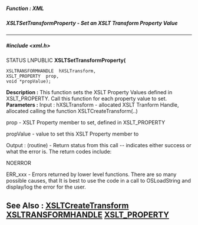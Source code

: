 ##### Function : XML
##### XSLTSetTransformProperty - Set an XSLT Transform Property Value
---
##### #include <xml.h>
STATUS LNPUBLIC **XSLTSetTransformProperty(**

	XSLTRANSFORMHANDLE  hXSLTransform,
	XSLT_PROPERTY  prop,
	void *propValue);
**Description :**
This function sets the XSLT Property Values defined in XSLT_PROPERTY.  Call 
this function for each property value to set.
**Parameters :**
Input :
hXSLTransform  -  allocated XSLT Tranform Handle, allocated calling the function XSLTCreateTransform(..)

prop  -   XSLT Property member to set, defined in XSLT_PROPERTY

propValue  -  value to set this XSLT Property member to

Output :
(routine)  -  Return status from this call -- indicates either success or what the error is. The return codes include:

NOERROR 

ERR_xxx - Errors returned by lower level functions.  There are so many possible causes, that It is best to use the code in a call to OSLoadString and display/log the error for the user.


**See Also :**
[XSLTCreateTransform](D:/md_files/XSLTCreateTransform.md)
[XSLTRANSFORMHANDLE](D:/md_files/XSLTRANSFORMHANDLE.md)
[XSLT_PROPERTY](D:/md_files/XSLT_PROPERTY.md)
---
